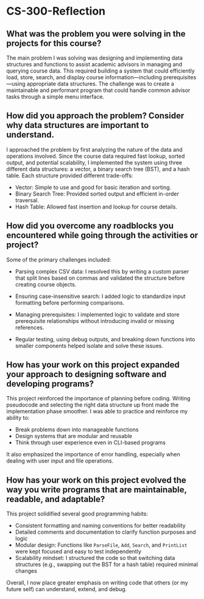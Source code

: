 # CS-300-Reflection
## What was the problem you were solving in the projects for this course?

The main problem I was solving was designing and implementing data structures and functions to assist academic advisors in managing and querying course data. This required building a system that could efficiently load, store, search, and display course information—including prerequisites—using appropriate data structures. The challenge was to create a maintainable and performant program that could handle common advisor tasks through a simple menu interface.

## How did you approach the problem? Consider why data structures are important to understand.

I approached the problem by first analyzing the nature of the data and operations involved. Since the course data required fast lookup, sorted output, and potential scalability, I implemented the system using three different data structures: a vector, a binary search tree (BST), and a hash table. Each structure provided different trade-offs:

- Vector: Simple to use and good for basic iteration and sorting.
- Binary Search Tree: Provided sorted output and efficient in-order traversal.
- Hash Table: Allowed fast insertion and lookup for course details.

## How did you overcome any roadblocks you encountered while going through the activities or project?

Some of the primary challenges included:

- Parsing complex CSV data: I resolved this by writing a custom parser that split lines based on commas and validated the structure before creating course objects.
- Ensuring case-insensitive search: I added logic to standardize input formatting before performing comparisons.
- Managing prerequisites: I implemented logic to validate and store prerequisite relationships without introducing invalid or missing references.

- Regular testing, using debug outputs, and breaking down functions into smaller components helped isolate and solve these issues.

## How has your work on this project expanded your approach to designing software and developing programs?

This project reinforced the importance of planning before coding. Writing pseudocode and selecting the right data structure up front made the implementation phase smoother. I was able to practice and reinforce my ability to:

- Break problems down into manageable functions
- Design systems that are modular and reusable
- Think through user experience even in CLI-based programs

It also emphasized the importance of error handling, especially when dealing with user input and file operations.

## How has your work on this project evolved the way you write programs that are maintainable, readable, and adaptable?

This project solidified several good programming habits:

- Consistent formatting and naming conventions for better readability
- Detailed comments and documentation to clarify function purposes and logic
- Modular design: Functions like `ParseFile`, `Add`, `Search`, and `PrintList` were kept focused and easy to test independently
- Scalability mindset: I structured the code so that switching data structures (e.g., swapping out the BST for a hash table) required minimal changes

Overall, I now place greater emphasis on writing code that others (or my future self) can understand, extend, and debug.
